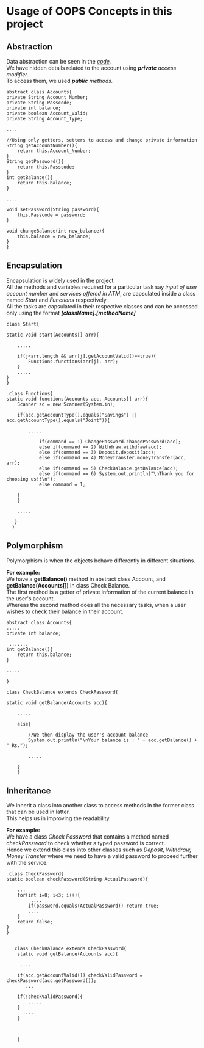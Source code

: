 # Usage of OOPS Concepts in this project
## Abstraction
Data abstraction can be seen in the *[code](https://github.com/manchikatla-teja/ATM-Simul/blob/main/ATM.java).*   
We have hidden details related to the account using ***private** access modifier.*  
To access them, we used ***public** methods.*  

 

    abstract class Accounts{  
    private String Account_Number;
    private String Passcode;
    private int balance;
    private boolean Account_Valid;
    private String Account_Type;

    ....

    //Using only getters, setters to access and change private information
    String getAccountNumber(){
        return this.Account_Number;
    }
    String getPassword(){
        return this.Passcode;
    }
    int getBalance(){
        return this.balance;
    }
    
    ....  
    
    void setPassword(String password){
        this.Passcode = password;
    }

    void changeBalance(int new_balance){
        this.balance = new_balance;
    } 
    }  


## Encapsulation
Encapsulation is widely used in the project.  
All the methods and variables required for a particular task say *input of user account number* and *services offered in ATM*, are capsulated inside a class named *Start* and *Functions* respectively.  
 All the tasks are capsulated in their respective classes and can be accessed only using the format ***\[className\].\[methodName\]***
 
 
 
 
    class Start{
    
    static void start(Accounts[] arr){

        .....
        
        if(j<arr.length && arr[j].getAccountValid()==true){
            Functions.functions(arr[j], arr);
        }
        .....
    }
    }
    
     class Functions{
    static void functions(Accounts acc, Accounts[] arr){
        Scanner sc = new Scanner(System.in);

        if(acc.getAccountType().equals("Savings") || acc.getAccountType().equals("Joint")){
        
            .....
            
                if(command == 1) ChangePassword.changePassword(acc);
                else if(command == 2) Withdraw.withdraw(acc);
                else if(command == 3) Deposit.deposit(acc);
                else if(command == 4) MoneyTransfer.moneyTransfer(acc, arr);
                else if(command == 5) CheckBalance.getBalance(acc);
                else if(command == 6) System.out.println("\nThank you for choosing us!!\n");
                else command = 1;

        }
        }
        
        .....
        
       }
      }
      
      
      
  ## Polymorphism
  Polymorphism is when the objects behave differently in different situations.  
    
  **For example:**  
  We have a **getBalance()** method in abstract class Account, and **getBalance(Accounts\[\])** in class Check Balance.  
  The first method is a getter of private information of the current balance in the user's account.  
  Whereas the second method does all the necessary tasks, when a user wishes to check their balance in their account.  
  
  
  
    abstract class Accounts{
    .....
    private int balance;
   
     .......
    int getBalance(){
        return this.balance;
    }
    
    .....
    
    }
    
    class CheckBalance extends CheckPassword{
    
    static void getBalance(Accounts acc){

        .....
        
        else{

            //We then display the user's account balance
            System.out.println("\nYour balance is : " + acc.getBalance() + " Rs.");
            
            .....
            
        }
        }

  
  
  
  ## Inheritance
  We inherit a class into another class to access methods in the former class that can be used in latter.  
  This helps us in improving the readability.  
    
  **For example:**  
  We have a class *Check Password* that contains a method named *checkPassword* to check whether a typed password is correct.  
  Hence we extend this class into other classes such as *Deposit, Withdraw, Money Transfer* where we need to have a valid password to proceed further with the service.  
  
  
     class CheckPassword{
    static boolean checkPassword(String ActualPassword){

        ...
        for(int i=0; i<3; i++){
             ....
            if(password.equals(ActualPassword)) return true;
            ....
        }
        return false;
    }
    }
    
    
       class CheckBalance extends CheckPassword{
        static void getBalance(Accounts acc){
         
         ....
         
        if(acc.getAccountValid()) checkValidPassword = checkPassword(acc.getPassword());
           ...
           
        if(!checkValidPassword){
            .....
        }
          .....
        }
        
        
        
        }
